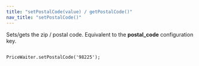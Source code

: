 ```yaml
---
title: "setPostalCode(value) / getPostalCode()"
nav_title: "setPostalCode()"
---
```


Sets/gets the zip / postal code. Equivalent to the __postal_code__ configuration key.

<pre><code class="javascript">
PriceWaiter.setPostalCode('98225');
</code></pre>